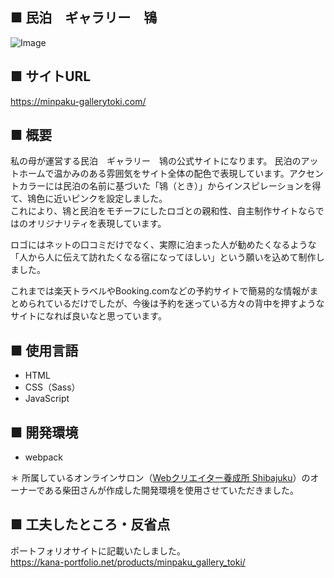 ## ■ 民泊　ギャラリー　鴇
![Image](https://github.com/user-attachments/assets/22f05962-58d6-45f5-baee-e820f1c811ea)

## ■ サイトURL
https://minpaku-gallerytoki.com/

## ■ 概要
私の母が運営する民泊　ギャラリー　鴇の公式サイトになります。
民泊のアットホームで温かみのある雰囲気をサイト全体の配色で表現しています。アクセントカラーには民泊の名前に基づいた「鴇（とき）」からインスピレーションを得て、鴇色に近いピンクを設定しました。\
これにより、鴇と民泊をモチーフにしたロゴとの親和性、自主制作サイトならではのオリジナリティを表現しています。

ロゴにはネットの口コミだけでなく、実際に泊まった人が勧めたくなるような「人から人に伝えて訪れたくなる宿になってほしい」という願いを込めて制作しました。

これまでは楽天トラベルやBooking.comなどの予約サイトで簡易的な情報がまとめられているだけでしたが、今後は予約を迷っている方々の背中を押すようなサイトになれば良いなと思っています。

## ■ 使用言語
* HTML
* CSS（Sass）
* JavaScript

## ■ 開発環境
* webpack

＊ 所属しているオンラインサロン（[Webクリエイター養成所 Shibajuku](https://shibajuku.net/)）のオーナーである柴田さんが作成した開発環境を使用させていただきました。

## ■ 工夫したところ・反省点
ポートフォリオサイトに記載いたしました。\
https://kana-portfolio.net/products/minpaku_gallery_toki/
